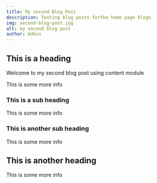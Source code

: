 ```yaml
---
title: My second Blog Post
description: Testing blog posts forthe home page blogs
img: second-blog-post.jpg
alt: my second blog post
author: Admin
---
```


## This is a heading
Welcome to my second blog post using content module

This is some more info

### This is a sub heading

This is some more info

### This is another sub heading

This is some more info

## This is another heading

This is some more info

